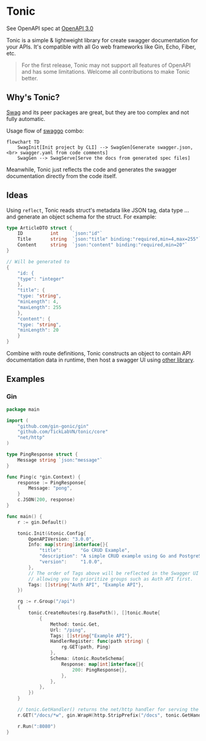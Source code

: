 # Tonic

See OpenAPI spec at [OpenAPI 3.0](https://spec.openapis.org/oas/latest.html)

Tonic is a simple & lightweight library for create swagger documentation for your APIs. It's compatible with all Go web frameworks like Gin, Echo, Fiber, etc.

> For the first release, Tonic may not support all features of OpenAPI and has some limitations. Welcome all contributions to make Tonic better.

## Why's Tonic?

[Swag](https://github.com/swaggo/swag) and its peer packages are great, but they are too complex and not fully automatic.

Usage flow of [swaggo](https://github.com/swaggo) combo:

```mermaid
flowchart TD
    SwagInit[Init project by CLI] --> SwagGen[Generate swagger.json, <br> swagger.yaml from code comments]
    SwagGen --> SwagServe[Serve the docs from generated spec files]
```

Meanwhile, Tonic just reflects the code and generates the swagger documentation directly from the code itself.

## Ideas

Using `reflect`, Tonic reads struct's metadata like JSON tag, data type ... and generate an object schema for the struct. For example:

```go
type ArticleDTO struct {
    ID 		    int 	`json:"id"`
    Title 	    string	`json:"title" binding:"required,min=4,max=255"`
    Content 	string	`json:"content" binding:"required,min=20"`
}

// Will be generated to
{
    "id: {
	"type": "integer"
    },
    "title": {
	"type: "string",
	"minLength": 4,
	"maxLength": 255
    },
    "content": {
	"type: "string",
	"minLength": 20
    }
}
```

Combine with route definitions, Tonic constructs an object to contain API documentation data in runtime, then host a swagger UI using [other library](github.com/flowchartsman/swaggerui).

## Examples

### Gin

```go
package main

import (
    "github.com/gin-gonic/gin"
    "github.com/TickLabVN/tonic/core"
    "net/http"
)

type PingResponse struct {
    Message string `json:"message"`
}

func Ping(c *gin.Context) {
    response := PingResponse{
        Message: "pong",
    }
    c.JSON(200, response)
}

func main() {
    r := gin.Default()

    tonic.Init(&tonic.Config{
        OpenAPIVersion: "3.0.0",
        Info: map[string]interface{}{
            "title":       "Go CRUD Example",
            "description": "A simple CRUD example using Go and PostgreSQL",
            "version":     "1.0.0",
        },
        // The order of Tags above will be reflected in the Swagger UI
        // allowing you to prioritize groups such as Auth API first.
        Tags: []string{"Auth API", "Example API"},
    })

    rg := r.Group("/api")
    {
        tonic.CreateRoutes(rg.BasePath(), []tonic.Route{
            {
                Method: tonic.Get,
                Url: "/ping",
                Tags: []string{"Example API"},
                HandlerRegister: func(path string) {
                    rg.GET(path, Ping)
                },
                Schema: &tonic.RouteSchema{
                    Response: map[int]interface{}{
                        200: PingResponse{},
                    },
                },
            },
        })
    }

    // tonic.GetHandler() returns the net/http handler for serving the swagger documentation
    r.GET("/docs/*w", gin.WrapH(http.StripPrefix("/docs", tonic.GetHandler())))

    r.Run(":8080")
}
```
